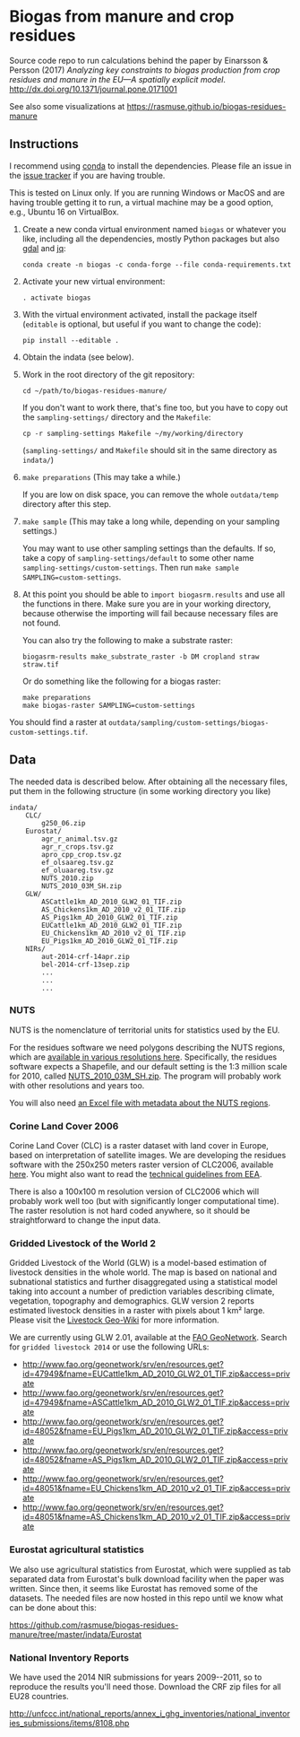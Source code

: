 # Biogas from manure and crop residues

Source code repo to run calculations behind the paper by Einarsson & Persson (2017) _Analyzing key constraints to biogas production from crop residues and manure in the EU—A spatially explicit model_. http://dx.doi.org/10.1371/journal.pone.0171001

See also some visualizations at https://rasmuse.github.io/biogas-residues-manure

## Instructions

I recommend using [conda](https://conda.io/docs/) to install the dependencies. Please file an issue in the [issue tracker](https://github.com/rasmuse/biogas-residues-manure/issues) if you are having trouble.

This is tested on Linux only. If you are running Windows or MacOS and are having trouble getting it to run, a virtual machine may be a good option, e.g., Ubuntu 16 on VirtualBox.

1. Create a new conda virtual environment named `biogas` or whatever you like, including all the dependencies, mostly Python packages but also [gdal](http://www.gdal.org/) and [jq](https://stedolan.github.io/jq/):

    ```
    conda create -n biogas -c conda-forge --file conda-requirements.txt
    ```

2. Activate your new virtual environment:

    ```
    . activate biogas
    ```

3. With the virtual environment activated, install the package itself (`editable` is optional, but useful if you want to change the code):

    ```
    pip install --editable .
    ```

4. Obtain the indata (see below).

5. Work in the root directory of the git repository:

    ```
    cd ~/path/to/biogas-residues-manure/
    ```

    If you don't want to work there, that's fine too, but you have to copy out the `sampling-settings/` directory and the `Makefile`:

    ```
    cp -r sampling-settings Makefile ~/my/working/directory
    ```

    (`sampling-settings/` and `Makefile` should sit in the same directory as `indata/`)

6. `make preparations` (This may take a while.)

    If you are low on disk space, you can remove the whole `outdata/temp` directory after this step.

7. `make sample` (This may take a long while, depending on your sampling settings.)

    You may want to use other sampling settings than the defaults. If so, take a copy of `sampling-settings/default` to some other name `sampling-settings/custom-settings`. Then run `make sample SAMPLING=custom-settings`.

8. At this point you should be able to `import biogasrm.results` and use all the functions in there. Make sure you are in your working directory, because otherwise the importing will fail because necessary files are not found.

    You can also try the following to make a substrate raster:

    ```
    biogasrm-results make_substrate_raster -b DM cropland straw straw.tif
    ```

    Or do something like the following for a biogas raster:


    ```
    make preparations
    make biogas-raster SAMPLING=custom-settings
    ```

You should find a raster at `outdata/sampling/custom-settings/biogas-custom-settings.tif`.

## Data

The needed data is described below. After obtaining all the necessary files, put them in the following structure (in some working directory you like)

```
indata/
    CLC/
        g250_06.zip
    Eurostat/
        agr_r_animal.tsv.gz
        agr_r_crops.tsv.gz
        apro_cpp_crop.tsv.gz
        ef_olsaareg.tsv.gz
        ef_oluaareg.tsv.gz
        NUTS_2010.zip
        NUTS_2010_03M_SH.zip
    GLW/
        ASCattle1km_AD_2010_GLW2_01_TIF.zip
        AS_Chickens1km_AD_2010_v2_01_TIF.zip
        AS_Pigs1km_AD_2010_GLW2_01_TIF.zip
        EUCattle1km_AD_2010_GLW2_01_TIF.zip
        EU_Chickens1km_AD_2010_v2_01_TIF.zip
        EU_Pigs1km_AD_2010_GLW2_01_TIF.zip
    NIRs/
        aut-2014-crf-14apr.zip
        bel-2014-crf-13sep.zip
        ...
        ...
        ...
```

### NUTS

NUTS is the nomenclature of territorial units for statistics used by the EU.

For the residues software we need polygons describing the NUTS regions, which are [available in various resolutions here](http://ec.europa.eu/eurostat/c/portal/layout?p_l_id=6033084&p_v_l_s_g_id=0). Specifically, the residues software expects a Shapefile, and our default setting is the 1:3 million scale for 2010, called [NUTS_2010_03M_SH.zip](http://ec.europa.eu/eurostat/cache/GISCO/geodatafiles/NUTS-2013-03M-SH.zip). The program will probably work with other resolutions and years too.

You will also need [an Excel file with metadata about the NUTS regions](http://ec.europa.eu/eurostat/ramon/documents/nuts/NUTS_2010.zip).


### Corine Land Cover 2006

Corine Land Cover (CLC) is a raster dataset with land cover in Europe, based on interpretation of satellite images. We are developing the residues software with the 250x250 meters raster version of CLC2006, available [here](http://www.eea.europa.eu/data-and-maps/data/ds_resolveuid/a47ee0d3248146908f72a8fde9939d9d). You might also want to read the [technical guidelines from EEA](http://www.eea.europa.eu/publications/technical_report_2007_17).

There is also a 100x100 m resolution version of CLC2006 which will probably work well too (but with significantly longer computational time). The raster resolution is not hard coded anywhere, so it should be straightforward to change the input data.

### Gridded Livestock of the World 2

Gridded Livestock of the World (GLW) is a model-based estimation of livestock densities in the whole world. The map is based on national and subnational statistics and further disaggregated using a statistical model taking into account a number of prediction variables describing climate, vegetation, topography and demographics. GLW version 2 reports estimated livestock densities in a raster with pixels about 1 km² large. Please visit the [Livestock Geo-Wiki](http://www.livestock.geo-wiki.org/) for more information.

We are currently using GLW 2.01, available at the [FAO GeoNetwork](http://www.fao.org/geonetwork/srv/en/main.home). Search for ``gridded livestock 2014`` or use the following URLs:

* http://www.fao.org/geonetwork/srv/en/resources.get?id=47949&fname=EUCattle1km_AD_2010_GLW2_01_TIF.zip&access=private
* http://www.fao.org/geonetwork/srv/en/resources.get?id=47949&fname=ASCattle1km_AD_2010_GLW2_01_TIF.zip&access=private
* http://www.fao.org/geonetwork/srv/en/resources.get?id=48052&fname=EU_Pigs1km_AD_2010_GLW2_01_TIF.zip&access=private
* http://www.fao.org/geonetwork/srv/en/resources.get?id=48052&fname=AS_Pigs1km_AD_2010_GLW2_01_TIF.zip&access=private
* http://www.fao.org/geonetwork/srv/en/resources.get?id=48051&fname=EU_Chickens1km_AD_2010_v2_01_TIF.zip&access=private
* http://www.fao.org/geonetwork/srv/en/resources.get?id=48051&fname=AS_Chickens1km_AD_2010_v2_01_TIF.zip&access=private


### Eurostat agricultural statistics

We also use agricultural statistics from Eurostat, which were supplied as tab separated data from Eurostat's bulk download facility when the paper was written. Since then, it seems like Eurostat has removed some of the datasets. The needed files are now hosted in this repo until we know what can be done about this:

https://github.com/rasmuse/biogas-residues-manure/tree/master/indata/Eurostat


### National Inventory Reports

We have used the 2014 NIR submissions for years 2009--2011, so to reproduce the results you'll need those. Download the CRF zip files for all EU28 countries.

http://unfccc.int/national_reports/annex_i_ghg_inventories/national_inventories_submissions/items/8108.php
